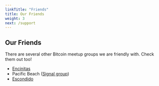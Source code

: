 ```yaml
---
linkTitle: "Friends"
title: Our Friends
weight: 3
next: /support
---
```


## Our Friends

There are several other Bitcoin meetup groups we are friendly with. Check them out too!
* [Encinitas](https://lu.ma/calendar/cal-3zDGZ6vPHuIqgAO)
* Pacific Beach ([Signal group](https://signal.group/#CjQKIJ-FUG7-EWFyFYGLTYAOQlPy3G5y8BPPprtdCP_FPGmyEhDNDsODsn2Hc50lCkHqduQy))
* [Escondido](https://lu.ma/calendar/cal-7fsYTR7N4Yfc6Ed)
